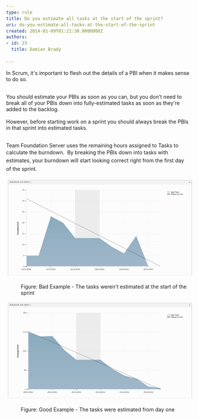```yaml
---
type: rule
title: Do you estimate all tasks at the start of the sprint?
uri: do-you-estimate-all-tasks-at-the-start-of-the-sprint
created: 2014-01-09T01:21:38.0000000Z
authors:
- id: 23
  title: Damian Brady

---
```




<span class='intro'> In Scrum, it's important to flesh out the details of a PBI when it makes sense to do so.<div><br></div><div>You should estimate your PBIs as soon as you can, but you&#160;don't need to break all of your PBIs down into fully-estimated tasks as soon as they're added to the backlog.</div><div><br></div><div>However,&#160;before starting work on a sprint you should always break the PBIs in that sprint into estimated tasks.</div><div>​<br></div> </span>

<p>Team Foundation Server uses the remaining hours assigned to Tasks to calculate the burndown. &#160;<span style="line-height&#58;1.6;">​By breaking the PBIs down into tasks with estimates, your burndown will start looking correct right from the first day of the sprint.</span></p><p><img src="./burndown_bad_example.png" alt="burndown_bad_example.png" style="margin&#58;5px;width&#58;650px;" /><br></p><dd class="ssw15-rteElement-FigureBad">Figure&#58; Bad Example - The tasks weren't estimated&#160;at the start of the sprint</dd><p><img src="./burndown_good_example.png" alt="burndown_good_example.png" style="margin&#58;5px;width&#58;650px;" /><br></p><dd class="ssw15-rteElement-FigureGood">Figure&#58; Good Example - The tasks were estimated&#160;from day one</dd><p>​<br></p>


